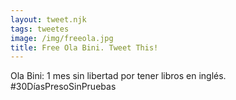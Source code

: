 ```yaml
---
layout: tweet.njk
tags: tweetes
image: /img/freeola.jpg
title: Free Ola Bini. Tweet This!
---
```

Ola Bini: 1 mes sin libertad por tener libros en inglés. #30DíasPresoSinPruebas
